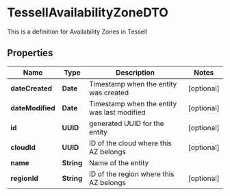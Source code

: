 

# TessellAvailabilityZoneDTO

This is a definition for Availability Zones in Tessell

## Properties

Name | Type | Description | Notes
------------ | ------------- | ------------- | -------------
**dateCreated** | **Date** | Timestamp when the entity was created |  [optional]
**dateModified** | **Date** | Timestamp when the entity was last modified |  [optional]
**id** | **UUID** | generated UUID for the entity |  [optional]
**cloudId** | **UUID** | ID of the cloud where this AZ belongs |  [optional]
**name** | **String** | Name of the entity | 
**regionId** | **String** | ID of the region where this AZ belongs |  [optional]



